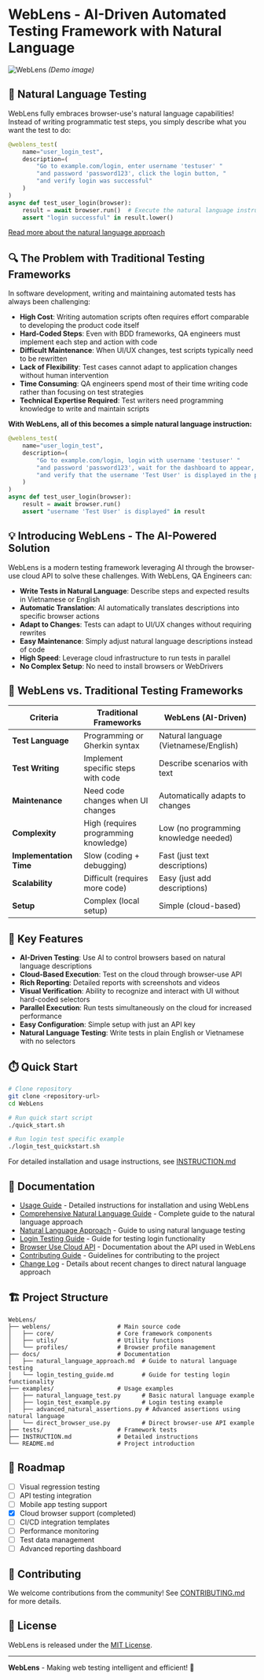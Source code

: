 # WebLens - AI-Driven Automated Testing Framework with Natural Language

![WebLens](https://via.placeholder.com/800x200?text=WebLens+Testing+Framework) *(Demo image)*

## 🚀 Natural Language Testing

WebLens fully embraces browser-use's natural language capabilities! Instead of writing programmatic test steps, you simply describe what you want the test to do:

```python
@weblens_test(
    name="user_login_test",
    description=(
        "Go to example.com/login, enter username 'testuser' "
        "and password 'password123', click the login button, "
        "and verify login was successful"
    )
)
async def test_user_login(browser):
    result = await browser.run()  # Execute the natural language instructions
    assert "login successful" in result.lower()
```

[Read more about the natural language approach](docs/natural_language_approach.md)

## 🔍 The Problem with Traditional Testing Frameworks

In software development, writing and maintaining automated tests has always been challenging:

- **High Cost**: Writing automation scripts often requires effort comparable to developing the product code itself
- **Hard-Coded Steps**: Even with BDD frameworks, QA engineers must implement each step and action with code
- **Difficult Maintenance**: When UI/UX changes, test scripts typically need to be rewritten
- **Lack of Flexibility**: Test cases cannot adapt to application changes without human intervention
- **Time Consuming**: QA engineers spend most of their time writing code rather than focusing on test strategies
- **Technical Expertise Required**: Test writers need programming knowledge to write and maintain scripts

**With WebLens, all of this becomes a simple natural language instruction:**

```python
@weblens_test(
    name="user_login_test",
    description=(
        "Go to example.com/login, login with username 'testuser' "
        "and password 'password123', wait for the dashboard to appear, "
        "and verify that the username 'Test User' is displayed in the profile"
    )
)
async def test_user_login(browser):
    result = await browser.run()
    assert "username 'Test User' is displayed" in result
```

## 💡 Introducing WebLens - The AI-Powered Solution

WebLens is a modern testing framework leveraging AI through the browser-use cloud API to solve these challenges. With WebLens, QA Engineers can:

- **Write Tests in Natural Language**: Describe steps and expected results in Vietnamese or English
- **Automatic Translation**: AI automatically translates descriptions into specific browser actions
- **Adapt to Changes**: Tests can adapt to UI/UX changes without requiring rewrites
- **Easy Maintenance**: Simply adjust natural language descriptions instead of code
- **High Speed**: Leverage cloud infrastructure to run tests in parallel
- **No Complex Setup**: No need to install browsers or WebDrivers

## 🔄 WebLens vs. Traditional Testing Frameworks

| Criteria | Traditional Frameworks | WebLens (AI-Driven) |
|----------|------------------------|---------------------|
| **Test Language** | Programming or Gherkin syntax | Natural language (Vietnamese/English) |
| **Test Writing** | Implement specific steps with code | Describe scenarios with text |
| **Maintenance** | Need code changes when UI changes | Automatically adapts to changes |
| **Complexity** | High (requires programming knowledge) | Low (no programming knowledge needed) |
| **Implementation Time** | Slow (coding + debugging) | Fast (just text descriptions) |
| **Scalability** | Difficult (requires more code) | Easy (just add descriptions) |
| **Setup** | Complex (local setup) | Simple (cloud-based) |

## 🚀 Key Features

- **AI-Driven Testing**: Use AI to control browsers based on natural language descriptions
- **Cloud-Based Execution**: Test on the cloud through browser-use API
- **Rich Reporting**: Detailed reports with screenshots and videos
- **Visual Verification**: Ability to recognize and interact with UI without hard-coded selectors
- **Parallel Execution**: Run tests simultaneously on the cloud for increased performance
- **Easy Configuration**: Simple setup with just an API key
- **Natural Language Testing**: Write tests in plain English or Vietnamese with no selectors

## ⏱️ Quick Start

```bash
# Clone repository
git clone <repository-url>
cd WebLens

# Run quick start script
./quick_start.sh

# Run login test specific example
./login_test_quickstart.sh
```

For detailed installation and usage instructions, see [INSTRUCTION.md](./INSTRUCTION.md)

## 📖 Documentation

- [Usage Guide](./INSTRUCTION.md) - Detailed instructions for installation and using WebLens
- [Comprehensive Natural Language Guide](./docs/natural_language_guide_full.md) - Complete guide to the natural language approach
- [Natural Language Approach](./docs/natural_language_approach.md) - Guide to using natural language testing
- [Login Testing Guide](./docs/login_testing_guide.md) - Guide for testing login functionality
- [Browser Use Cloud API](./docs/browser_use_cloud_api.md) - Documentation about the API used in WebLens
- [Contributing Guide](./CONTRIBUTING.md) - Guidelines for contributing to the project
- [Change Log](./docs/THAY_DOI.md) - Details about recent changes to direct natural language approach

## 🏗️ Project Structure

```text
WebLens/
├── weblens/                   # Main source code
│   ├── core/                  # Core framework components
│   ├── utils/                 # Utility functions
│   └── profiles/              # Browser profile management
├── docs/                      # Documentation
│   ├── natural_language_approach.md  # Guide to natural language testing
│   └── login_testing_guide.md        # Guide for testing login functionality
├── examples/                  # Usage examples
│   ├── natural_language_test.py      # Basic natural language example
│   ├── login_test_example.py         # Login testing example
│   ├── advanced_natural_assertions.py # Advanced assertions using natural language
│   └── direct_browser_use.py         # Direct browser-use API example
├── tests/                     # Framework tests
├── INSTRUCTION.md             # Detailed instructions
└── README.md                  # Project introduction
```

## 🔭 Roadmap

- [ ] Visual regression testing
- [ ] API testing integration
- [ ] Mobile app testing support
- [x] Cloud browser support (completed)
- [ ] CI/CD integration templates
- [ ] Performance monitoring
- [ ] Test data management
- [ ] Advanced reporting dashboard

## 🤝 Contributing

We welcome contributions from the community! See [CONTRIBUTING.md](./CONTRIBUTING.md) for more details.

## 📄 License

WebLens is released under the [MIT License](./LICENSE).

---

**WebLens** - Making web testing intelligent and efficient! 🚀
